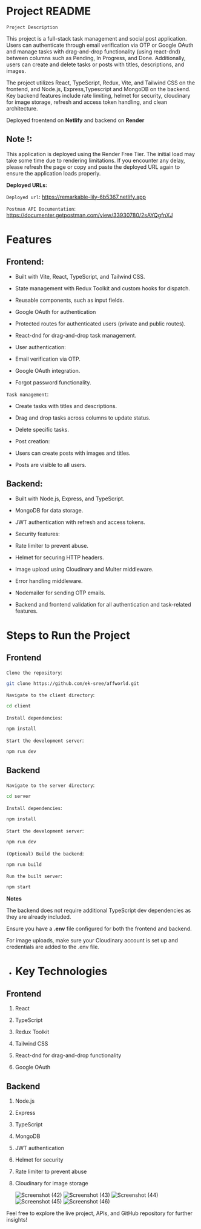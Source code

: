 # **Project README**

`Project Description`

This project is a full-stack task management and social post application. Users can authenticate through email verification via OTP or Google OAuth and manage tasks with drag-and-drop functionality (using react-dnd) between columns such as Pending, In Progress, and Done. Additionally, users can create and delete tasks or posts with titles, descriptions, and images.

The project utilizes React, TypeScript, Redux, Vite, and Tailwind CSS on the frontend, and Node.js, Express,Typescript and MongoDB on the backend. Key backend features include rate limiting, helmet for security, cloudinary for image storage, refresh and access token handling, and clean architecture.

Deployed froentend on **Netlify** and backend on **Render**

## **Note !**:
This application is deployed using the Render Free Tier. The initial load may take some time due to rendering limitations. If you encounter any delay, please refresh the page or copy and paste the deployed URL again to ensure the application loads properly.

**Deployed URLs:**

``Deployed url``: https://remarkable-lily-6b5367.netlify.app

``Postman API Documentation``: https://documenter.getpostman.com/view/33930780/2sAYQgfnXJ


# Features

## Frontend:

- Built with Vite, React, TypeScript, and Tailwind CSS.

- State management with Redux Toolkit and custom hooks for dispatch.

- Reusable components, such as input fields.

- Google OAuth for authentication

- Protected routes for authenticated users (private and public routes).

- React-dnd for drag-and-drop task management.

- User authentication:

- Email verification via OTP.

- Google OAuth integration.

- Forgot password functionality.

`Task management`:

+ Create tasks with titles and descriptions.

+ Drag and drop tasks across columns to update status.

+ Delete specific tasks.

+ Post creation:

+ Users can create posts with images and titles.

+ Posts are visible to all users.

## Backend:

- Built with Node.js, Express, and TypeScript.

- MongoDB for data storage.

- JWT authentication with refresh and access tokens.

- Security features:

- Rate limiter to prevent abuse.

- Helmet for securing HTTP headers.

- Image upload using Cloudinary and Multer middleware.

- Error handling middleware.

- Nodemailer for sending OTP emails.

- Backend and frontend validation for all authentication and task-related features.


# Steps to Run the Project

## Frontend

``Clone the repository``:
```bash
git clone https://github.com/ek-sree/affworld.git
```

``Navigate to the client directory``:
```bash
cd client
```

``Install dependencies``:

```bash
npm install
```

``Start the development server``:
```bash
npm run dev
```


## Backend

``Navigate to the server directory``:
```bash
cd server
```
``Install dependencies``:
```bash
npm install
```
``Start the development server``:
```bash
npm run dev
```
```(Optional) Build the backend```:
```bash
npm run build
```

```Run the built server```:
```bash
npm start
```


**Notes**

The backend does not require additional TypeScript dev dependencies as they are already included.

Ensure you have a **.env** file configured for both the frontend and backend.

For image uploads, make sure your Cloudinary account is set up and credentials are added to the .env file.



* # **Key Technologies**

## Frontend

1. React

2. TypeScript

3. Redux Toolkit

4. Tailwind CSS

5. React-dnd for drag-and-drop functionality

6. Google OAuth

## Backend

1. Node.js

2. Express

3. TypeScript

4. MongoDB

5. JWT authentication

6. Helmet for security

7. Rate limiter to prevent abuse

8. Cloudinary for image storage

   ![Screenshot (42)](https://github.com/user-attachments/assets/3e15aa78-2a88-4642-8918-9cbb2689fa82)
   ![Screenshot (43)](https://github.com/user-attachments/assets/0a92cc3e-21d1-4a61-bef4-725bf1ae7631)
   ![Screenshot (44)](https://github.com/user-attachments/assets/5e302148-9eda-4184-b331-ce2ed43a9ca0)
   ![Screenshot (45)](https://github.com/user-attachments/assets/70ecca9b-8d8e-457d-8a25-d39d0648b980)
   ![Screenshot (46)](https://github.com/user-attachments/assets/fd3368a0-6411-40dd-bb31-334cd18acbd4)






Feel free to explore the live project, APIs, and GitHub repository for further insights!
